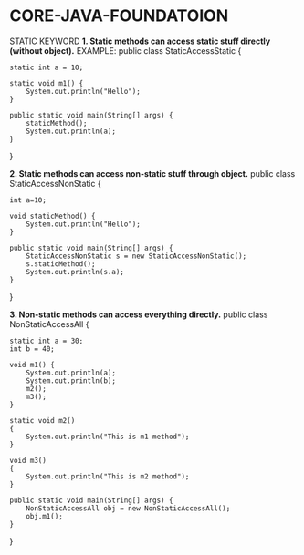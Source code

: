 # CORE-JAVA-FOUNDATOION

STATIC KEYWORD
**1. Static methods can access static stuff directly (without object).**
   EXAMPLE: public class StaticAccessStatic {
    
    static int a = 10;

    static void m1() {
        System.out.println("Hello");
    }

    public static void main(String[] args) {
        staticMethod(); 
        System.out.println(a);
    }
}

**2. Static methods can access non-static stuff through object.**
public class StaticAccessNonStatic {
    
    int a=10;

    void staticMethod() {
        System.out.println("Hello");
    }

    public static void main(String[] args) {
        StaticAccessNonStatic s = new StaticAccessNonStatic();
        s.staticMethod();
        System.out.println(s.a);
    }
}

**3. Non-static methods can access everything directly.**
public class NonStaticAccessAll {
    
    static int a = 30;
    int b = 40;

    void m1() {
        System.out.println(a);
        System.out.println(b);
        m2();
        m3();
    }

    static void m2()
    {
        System.out.println("This is m1 method");
    }

    void m3()
    {
        System.out.println("This is m2 method");
    }

    public static void main(String[] args) {
        NonStaticAccessAll obj = new NonStaticAccessAll();
        obj.m1();
    }
}
